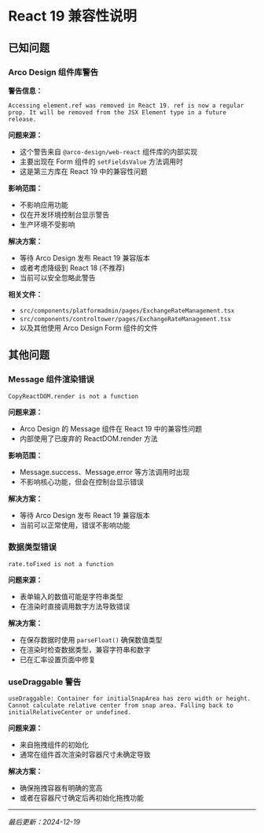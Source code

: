 # React 19 兼容性说明

## 已知问题

### Arco Design 组件库警告

**警告信息：**
```
Accessing element.ref was removed in React 19. ref is now a regular prop. It will be removed from the JSX Element type in a future release.
```

**问题来源：**
- 这个警告来自 `@arco-design/web-react` 组件库的内部实现
- 主要出现在 Form 组件的 `setFieldsValue` 方法调用时
- 这是第三方库在 React 19 中的兼容性问题

**影响范围：**
- 不影响应用功能
- 仅在开发环境控制台显示警告
- 生产环境不受影响

**解决方案：**
- 等待 Arco Design 发布 React 19 兼容版本
- 或者考虑降级到 React 18 (不推荐)
- 当前可以安全忽略此警告

**相关文件：**
- `src/components/platformadmin/pages/ExchangeRateManagement.tsx`
- `src/components/controltower/pages/ExchangeRateManagement.tsx`
- 以及其他使用 Arco Design Form 组件的文件

## 其他问题

### Message 组件渲染错误
```
CopyReactDOM.render is not a function
```

**问题来源：**
- Arco Design 的 Message 组件在 React 19 中的兼容性问题
- 内部使用了已废弃的 ReactDOM.render 方法

**影响范围：**
- Message.success、Message.error 等方法调用时出现
- 不影响核心功能，但会在控制台显示错误

**解决方案：**
- 等待 Arco Design 发布 React 19 兼容版本
- 当前可以正常使用，错误不影响功能

### 数据类型错误
```
rate.toFixed is not a function
```

**问题来源：**
- 表单输入的数值可能是字符串类型
- 在渲染时直接调用数字方法导致错误

**解决方案：**
- 在保存数据时使用 `parseFloat()` 确保数值类型
- 在渲染时检查数据类型，兼容字符串和数字
- 已在汇率设置页面中修复

### useDraggable 警告
```
useDraggable: Container for initialSnapArea has zero width or height. Cannot calculate relative center from snap area. Falling back to initialRelativeCenter or undefined.
```

**问题来源：**
- 来自拖拽组件的初始化
- 通常在组件首次渲染时容器尺寸未确定导致

**解决方案：**
- 确保拖拽容器有明确的宽高
- 或者在容器尺寸确定后再初始化拖拽功能

---

*最后更新：2024-12-19* 
